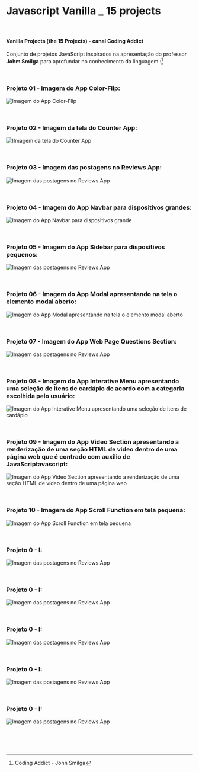 # Javascript Vanilla _ 15 projects  

<br />


#### Vanilla Projects (the 15 Projects) -  canal Coding Addict

Conjunto de projetos JavaScript inspirados na apresentação do professor **Johm Smilga** para aprofundar no conhecimento da linguagem.:[^1]


<br />

### Projeto 01 - Imagem do App Color-Flip:

![Imagem do App Color-Flip](/public/images/javascript-vanilla-color-fliper-01.png)

<br />


### Projeto 02 - Imagem da tela do Counter App:

![IImagem da tela do Counter App](/public/images/javascript-vanilla-counter-01.png)

<br />

### Projeto 03 - Imagem das postagens no Reviews App:

![Imagem das postagens no Reviews App](/public/images/javascript-vanilla-reviews-01.png)


<br />  


### Projeto 04 - Imagem do App Navbar para dispositivos grandes:

![Imagem do App Navbar para dispositivos grande](/public/images/javascript-vanilla-navbar-03.png)

<br />  


### Projeto 05 - Imagem do App Sidebar para dispositivos pequenos:

![Imagem das postagens no Reviews App](/public/images/javascript-vanilla-sidebar-01.png)

<br />  


### Projeto 06 - Imagem do App Modal apresentando na tela o elemento modal aberto:

![Imagem do App Modal apresentando na tela o elemento modal aberto](/public/images/javascript-vanilla-modal-02.png)

<br />  


### Projeto 07 - Imagem do App Web Page Questions Section:

![Imagem das postagens no Reviews App](/public/images/javascript-vanilla-questions-section-01.png)

<br />  


### Projeto 08 - Imagem do App Interative Menu apresentando uma seleção de itens de cardápio de acordo com a categoria escolhida pelo usuário:

![Imagem do App Interative Menu apresentando uma seleção de itens de cardápio](/public/images/javascript-vanilla-interative-menu-01.png)

<br />  


### Projeto 09 - Imagem do App Video Section apresentando a renderização de uma seção HTML de vídeo dentro de uma página web que é contrado com auxílio de JavaScriptavascript:

![Imagem do App Video Section apresentando a renderização de uma seção HTML de vídeo dentro de uma página web](/public/images/javascript-vanilla-video-section-01.png)

<br />  


### Projeto 10 - Imagem do App Scroll Function em tela pequena:

![Imagem do App Scroll Function em tela pequena](/public/images/javascript-vanilla-scroll-function-02.png)

<br />  


### Projeto 0 - I:

![Imagem das postagens no Reviews App](/public/images/)

<br />  


### Projeto 0 - I:

![Imagem das postagens no Reviews App](/public/images/)

<br />  


### Projeto 0 - I:

![Imagem das postagens no Reviews App](/public/images/)

<br />  


### Projeto 0 - I:

![Imagem das postagens no Reviews App](/public/images/)

<br />  


### Projeto 0 - I:

![Imagem das postagens no Reviews App](/public/images/)

<br />


<br />
<br />

[^1]:Coding Addict - John Smilga 

